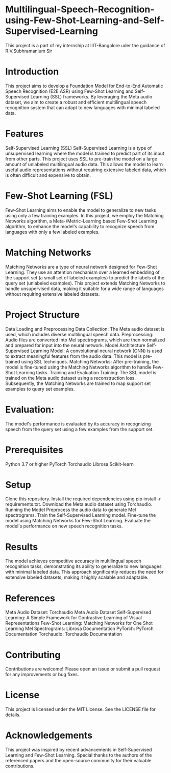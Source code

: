 # Multilingual-Speech-Recognition-using-Few-Shot-Learning-and-Self-Supervised-Learning
This project is a part of my internship at IIIT-Bangalore uder the guidance of R.V.Subhramanium Sir

# Introduction
This project aims to develop a Foundation Model for End-to-End Automatic Speech Recognition (E2E ASR) using Few-Shot Learning and Self-Supervised Learning (SSL) frameworks. By leveraging the Meta audio dataset, we aim to create a robust and efficient multilingual speech recognition system that can adapt to new languages with minimal labeled data.

# Features
Self-Supervised Learning (SSL)
Self-Supervised Learning is a type of unsupervised learning where the model is trained to predict part of its input from other parts. This project uses SSL to pre-train the model on a large amount of unlabeled multilingual audio data. This allows the model to learn useful audio representations without requiring extensive labeled data, which is often difficult and expensive to obtain.

# Few-Shot Learning (FSL)
Few-Shot Learning aims to enable the model to generalize to new tasks using only a few training examples. In this project, we employ the Matching Networks algorithm, a Meta-/Metric-Learning based Few-Shot Learning algorithm, to enhance the model's capability to recognize speech from languages with only a few labeled examples.

# Matching Networks
Matching Networks are a type of neural network designed for Few-Shot Learning. They use an attention mechanism over a learned embedding of the support set (a small set of labeled examples) to predict the labels of the query set (unlabeled examples). This project extends Matching Networks to handle unsupervised data, making it suitable for a wide range of languages without requiring extensive labeled datasets.

# Project Structure
Data Loading and Preprocessing
Data Collection: The Meta audio dataset is used, which includes diverse multilingual speech data.
Preprocessing: Audio files are converted into Mel spectrograms, which are then normalized and prepared for input into the neural network.
Model Architecture
Self-Supervised Learning Model: A convolutional neural network (CNN) is used to extract meaningful features from the audio data. This model is pre-trained using SSL techniques.
Matching Networks: After pre-training, the model is fine-tuned using the Matching Networks algorithm to handle Few-Shot Learning tasks.
Training and Evaluation
Training: The SSL model is trained on the Meta audio dataset using a reconstruction loss. Subsequently, the Matching Networks are trained to map support set examples to query set examples.

# Evaluation:
The model's performance is evaluated by its accuracy in recognizing speech from the query set using a few examples from the support set.

# Prerequisites
Python 3.7 or higher
PyTorch
Torchaudio
Librosa
Scikit-learn

# Setup
Clone this repository.
Install the required dependencies using pip install -r requirements.txt.
Download the Meta audio dataset using Torchaudio.
Running the Model
Preprocess the audio data to generate Mel spectrograms.
Train the Self-Supervised Learning model.
Fine-tune the model using Matching Networks for Few-Shot Learning.
Evaluate the model's performance on new speech recognition tasks.

# Results
The model achieves competitive accuracy in multilingual speech recognition tasks, demonstrating its ability to generalize to new languages with minimal labeled data. This approach significantly reduces the need for extensive labeled datasets, making it highly scalable and adaptable.

# References
Meta Audio Dataset: Torchaudio Meta Audio Dataset
Self-Supervised Learning: A Simple Framework for Contrastive Learning of Visual Representations
Few-Shot Learning: Matching Networks for One Shot Learning
Mel Spectrograms: Librosa Documentation
PyTorch: PyTorch Documentation
Torchaudio: Torchaudio Documentation

# Contributing
Contributions are welcome! Please open an issue or submit a pull request for any improvements or bug fixes.

# License
This project is licensed under the MIT License. See the LICENSE file for details.

# Acknowledgements
This project was inspired by recent advancements in Self-Supervised Learning and Few-Shot Learning. Special thanks to the authors of the referenced papers and the open-source community for their valuable contributions.
